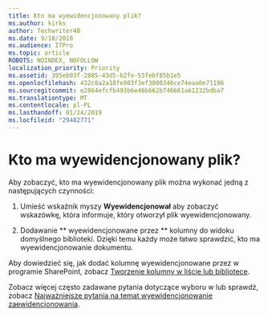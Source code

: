 ```yaml
---
title: Kto ma wyewidencjonowany plik?
ms.author: kirks
author: Techwriter40
ms.date: 9/10/2018
ms.audience: ITPro
ms.topic: article
ROBOTS: NOINDEX, NOFOLLOW
localization_priority: Priority
ms.assetid: 395eb03f-2885-43d5-b2fe-55febf85b1e5
ms.openlocfilehash: 432c8a2a18fe903f3ef3000346ce74eaa0e71196
ms.sourcegitcommit: e2864efcfb493b6e46b662b746661a61232bdba7
ms.translationtype: MT
ms.contentlocale: pl-PL
ms.lasthandoff: 01/24/2019
ms.locfileid: "29482771"
---
```

# <a name="who-has-a-file-checked-out"></a>Kto ma wyewidencjonowany plik?

Aby zobaczyć, kto ma wyewidencjonowany plik można wykonać jedną z następujących czynności:
  
1. Umieść wskaźnik myszy **Wyewidencjonował** aby zobaczyć wskazówkę, która informuje, który otworzył plik wyewidencjonowany. 
    
2. Dodawanie ** wyewidencjonowane przez ** kolumny do widoku domyślnego biblioteki. Dzięki temu każdy może łatwo sprawdzić, kto ma wyewidencjonowanie dokumentu. 
    
Aby dowiedzieć się, jak dodać kolumnę wyewidencjonowane przez w programie SharePoint, zobacz [Tworzenie kolumny w liście lub bibliotece](https://go.microsoft.com/fwlink/?linkid=2019591). 
  
Zobacz więcej często zadawane pytania dotyczące wyboru w lub sprawdź, zobacz [Najważniejsze pytania na temat wyewidencjonowanie zaewidencjonowania](https://go.microsoft.com/fwlink/?linkid=2018786).
  

